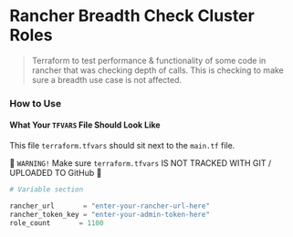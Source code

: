 # Rancher Breadth Check Cluster Roles

> Terraform to test performance & functionality of some code in rancher that was checking depth of calls. This is checking to make sure a breadth use case is not affected.

### How to Use

#### What Your `TFVARS` File Should Look Like

This file `terraform.tfvars` should sit next to the `main.tf` file.

🚨 `WARNING!` Make sure `terraform.tfvars` IS NOT TRACKED WITH GIT / UPLOADED TO GitHub 🚨

```tf
# Variable section

rancher_url       = "enter-your-rancher-url-here"
rancher_token_key = "enter-your-admin-token-here"
role_count       = 1100
```